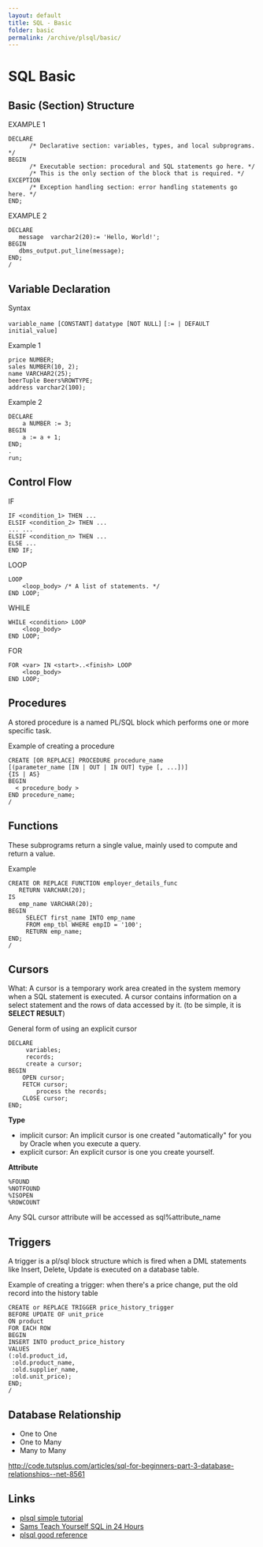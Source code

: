 ```yaml
---
layout: default
title: SQL - Basic
folder: basic
permalink: /archive/plsql/basic/
---
```



# SQL Basic

## Basic (Section) Structure

EXAMPLE 1

```
DECLARE
      /* Declarative section: variables, types, and local subprograms. */
BEGIN
      /* Executable section: procedural and SQL statements go here. */
      /* This is the only section of the block that is required. */
EXCEPTION
      /* Exception handling section: error handling statements go here. */
END;
```

EXAMPLE 2

```
DECLARE
   message  varchar2(20):= 'Hello, World!';
BEGIN
   dbms_output.put_line(message);
END;
/
```

## Variable Declaration

Syntax

`variable_name [CONSTANT]` `datatype [NOT NULL]` `[:= | DEFAULT initial_value]`

Example 1

```
price NUMBER;
sales NUMBER(10, 2);
name VARCHAR2(25);
beerTuple Beers%ROWTYPE;
address varchar2(100);
```

Example 2

```
DECLARE
    a NUMBER := 3;
BEGIN
    a := a + 1;
END;
.
run;
```

##  Control Flow

IF

```
IF <condition_1> THEN ...
ELSIF <condition_2> THEN ...
... ...
ELSIF <condition_n> THEN ...
ELSE ...
END IF;
```

LOOP

```
LOOP
    <loop_body> /* A list of statements. */
END LOOP;
```

WHILE

```
WHILE <condition> LOOP
    <loop_body>
END LOOP;
```

FOR

```
FOR <var> IN <start>..<finish> LOOP
    <loop_body>
END LOOP;
```

## Procedures

A stored procedure is a named PL/SQL block which performs one or more specific task.

Example of creating a procedure

```
CREATE [OR REPLACE] PROCEDURE procedure_name
[(parameter_name [IN | OUT | IN OUT] type [, ...])]
{IS | AS}
BEGIN
  < procedure_body >
END procedure_name;
/
```

## Functions

These subprograms return a single value, mainly used to compute and return a value.

Example

```
CREATE OR REPLACE FUNCTION employer_details_func
   RETURN VARCHAR(20);
IS
   emp_name VARCHAR(20);
BEGIN
	 SELECT first_name INTO emp_name
	 FROM emp_tbl WHERE empID = '100';
	 RETURN emp_name;
END;
/
```

## Cursors

What: A cursor is a temporary work area created in the system memory when a SQL statement is executed. 
A cursor contains information on a select statement and the rows of data accessed by it. (to be simple, it is **SELECT RESULT**)

General form of using an explicit cursor

```
DECLARE
	 variables;
	 records;
	 create a cursor;
BEGIN
	OPEN cursor;
	FETCH cursor;
		process the records;
	CLOSE cursor;
END;
```

**Type**

- implicit cursor: An implicit cursor is one created "automatically" for you by Oracle when you execute a query.
- explicit cursor: An explicit cursor is one you create yourself.

**Attribute**

```
%FOUND
%NOTFOUND
%ISOPEN
%ROWCOUNT
```

Any SQL cursor attribute will be accessed as sql%attribute_name

## Triggers

A trigger is a pl/sql block structure which is fired when a DML statements like Insert, Delete, Update is executed on a database table.

Example of creating a trigger: when there's a price change, put the old record into the history table

```
CREATE or REPLACE TRIGGER price_history_trigger
BEFORE UPDATE OF unit_price
ON product
FOR EACH ROW
BEGIN
INSERT INTO product_price_history
VALUES
(:old.product_id,
 :old.product_name,
 :old.supplier_name,
 :old.unit_price);
END;
/
```

## Database Relationship

- One to One
- One to Many
- Many to Many

http://code.tutsplus.com/articles/sql-for-beginners-part-3-database-relationships--net-8561

## Links

- [plsql simple tutorial](http://plsql-tutorial.com/)
- [Sams Teach Yourself SQL in 24 Hours](http://www.informit.com/library/library.aspx?b=STY_Sql_24hours)
- [plsql good reference](http://www.techonthenet.com/oracle/index.php)
